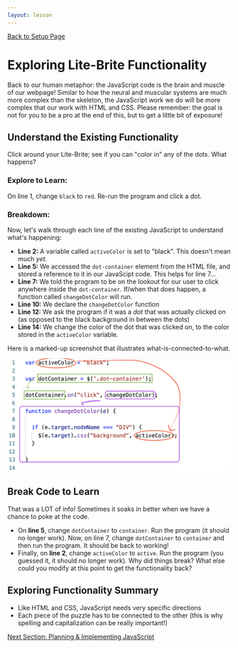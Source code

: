 ```yaml
---
layout: lesson
---
```


<a href="../">Back to Setup Page</a>

# Exploring Lite-Brite Functionality

Back to our human metaphor: the JavaScript code is the brain and muscle of our webpage! Similar to how the neural and muscular systems are much more complex than the skeleton, the JavaScript work we do will be more complex that our work with HTML and CSS. Please remember: the goal is not for you to be a pro at the end of this, but to get a little bit of exposure!

## Understand the Existing Functionality

Click around your Lite-Brite; see if you can "color in" any of the dots. What happens?

### Explore to Learn:

On line 1, change `black` to `red`. Re-run the program and click a dot.

### Breakdown:

Now, let's walk through each line of the existing JavaScript to understand what's happening:
- **Line 2:** A variable called `activeColor` is set to "black". This doesn't mean much _yet_.
- **Line 5:** We accessed the `dot-container` element from the HTML file, and stored a reference to it in our JavaScipt code. This helps for line 7...
- **Line 7:** We told the program to be on the lookout for our user to click anywhere inside the `dot-container`. If/when that does happen, a function called `changeDotColor` will run.
- **Line 10:** We declare the `changeDotColor` function
- **Line 12:** We ask the program if it was a _dot_ that was actually clicked on (as opposed to the black background in between the dots)
- **Line 14:** We change the color of the dot that was clicked on, to the color stored in the `activeColor` variable.

Here is a marked-up screenshot that illustrates what-is-connected-to-what.

![JS Code from Lite-Brite starter kit](../assets/breakdown.png)

<div class="try-it-new">
  <h2>Break Code to Learn</h2>
  <p>That was a LOT of info! Sometimes it soaks in better when we have a chance to poke at the code.</p>
  <ul>
    <li>On <strong>line 5</strong>, change <code class="try-it-code">dotContainer</code> to <code class="try-it-code">container</code>. Run the program (it should no longer work). Now, on line 7, change <code class="try-it-code">dotContainer</code> to <code class="try-it-code">container</code> and then run the program. It should be back to working!</li>
    <li>Finally, on <strong>line 2</strong>, change <code class="try-it-code">activeColor</code> to <code class="try-it-code">active</code>. Run the program (you guessed it, it should no longer work). Why did things break? What else could you modify at this point to get the functionality back?</li>
  </ul>
</div>

## Exploring Functionality Summary

- Like HTML and CSS, JavaScript needs very specific directions
- Each piece of the puzzle has to be connected to the other (this is why spelling and capitalization can be really important!)

<a href="../js-2">Next Section: Planning & Implementing JavaScript</a>
